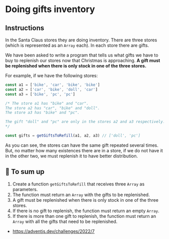 # Doing gifts inventory

## Instructions

In the Santa Claus stores they are doing inventory. There are three stores (which is represented as an `Array` each). In each store there are gifts.

We have been asked to write a program that tells us what gifts we have to buy to replenish our stores now that Christmas is approaching. **A gift must be replenished when there is only stock in one of the three stores.**

For example, if we have the following stores:

```javascript
const a1 = ['bike', 'car', 'bike', 'bike']
const a2 = ['car', 'bike', 'doll', 'car']
const a3 = ['bike', 'pc', 'pc']

/* The store a1 has "bike" and "car".
The store a2 has "car", "bike" and "doll".
The store a3 has "bike" and "pc".

The gift "doll" and "pc" are only in the stores a2 and a3 respectively.
*/

const gifts = getGiftsToRefill(a1, a2, a3) // ['doll', 'pc']
```

As you can see, the stores can have the same gift repeated several times. But, no matter how many existences there are in a store, if we do not have it in the other two, we must replenish it to have better distribution.

## 📝 To sum up

1.  Create a function `getGiftsToRefill` that receives three `Array` as parameters.
2.  The function must return an `Array` with the gifts to be replenished.
3.  A gift must be replenished when there is only stock in one of the three stores.
4.  If there is no gift to replenish, the function must return an empty `Array`.
5.  If there is more than one gift to replenish, the function must return an `Array` with all the gifts that need to be replenished.

- https://adventjs.dev/challenges/2022/7
